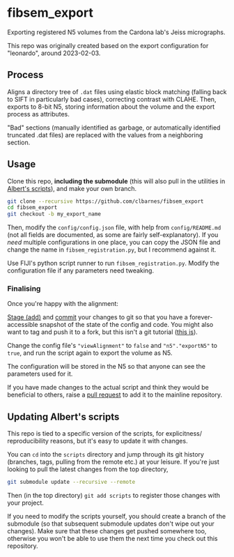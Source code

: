 # fibsem_export

Exporting registered N5 volumes from the Cardona lab's Jeiss micrographs.

This repo was originally created based on the export configuration for "leonardo", around 2023-02-03.

## Process

Aligns a directory tree of `.dat` files using elastic block matching (falling back to SIFT in particularly bad cases), correcting contrast with CLAHE.
Then, exports to 8-bit N5, storing information about the volume and the export process as attributes.

"Bad" sections (manually identified as garbage, or automatically identified truncated .dat files) are replaced with the values from a neighboring section.

## Usage

Clone this repo, **including the submodule** (this will also pull in the utilities in [Albert's scripts](https://github.com/acardona/scripts)), and make your own branch.

```sh
git clone --recursive https://github.com/clbarnes/fibsem_export
cd fibsem_export
git checkout -b my_export_name
```

Then, modify the `config/config.json` file, with help from `config/README.md` (not all fields are documented, as some are fairly self-explanatory).
If you *need* multiple configurations in one place, you can copy the JSON file and change the name in `fibsem_registration.py`, but I recommend against it.

Use FIJI's python script runner to run `fibsem_registration.py`.
Modify the configuration file if any parameters need tweaking.

### Finalising

Once you're happy with the alignment:

[Stage (add)](https://www.w3schools.com/git/git_staging_environment.asp?remote=github) and [commit](https://www.w3schools.com/git/git_commit.asp?remote=github) your changes to git so that you have a forever-accessible snapshot of the state of the config and code.
You might also want to tag and push it to a fork, but this isn't a git tutorial ([this is](https://missing.csail.mit.edu/2020/version-control/)).

Change the config file's `"viewAlignment"` to `false` and `"n5"."exportN5"` to `true`, and run the script again to export the volume as N5.

The configuration will be stored in the N5 so that anyone can see the parameters used for it.

If you have made changes to the actual script and think they would be beneficial to others, raise a [pull request](https://docs.github.com/en/pull-requests/collaborating-with-pull-requests/proposing-changes-to-your-work-with-pull-requests/about-pull-requests) to add it to the mainline repository.

## Updating Albert's scripts

This repo is tied to a specific version of the scripts, for explicitness/ reproducibility reasons, but it's easy to update it with changes.

You can `cd` into the `scripts` directory and jump through its git history (branches, tags, pulling from the remote etc.) at your leisure.
If you're just looking to pull the latest changes from the top directory,

```sh
git submodule update --recursive --remote
```

Then (in the top directory) `git add scripts` to register those changes with your project.

If you need to modify the scripts yourself, you should create a branch of the submodule (so that subsequent submodule updates don't wipe out your changes).
Make sure that these changes get pushed somewhere too, otherwise you won't be able to use them the next time you check out this repository.
